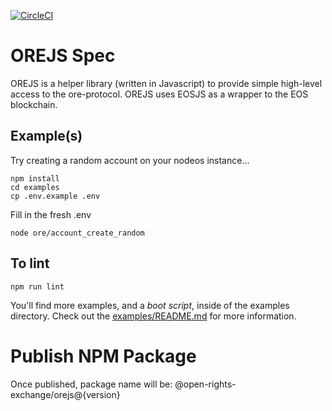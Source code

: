 [![CircleCI](https://circleci.com/gh/Open-Rights-Exchange/ore-js/tree/master.svg?style=svg&circle-token=70a414d0e86f8d125d1a16eca8ddc379aef6fd1c)](https://circleci.com/gh/Open-Rights-Exchange/ore-js/tree/master)

# OREJS Spec

OREJS is a helper library (written in Javascript) to provide simple high-level access to the ore-protocol. OREJS uses EOSJS as a wrapper to the EOS blockchain.

## Example(s)

Try creating a random account on your nodeos instance...

```
npm install
cd examples
cp .env.example .env
```

Fill in the fresh .env

```
node ore/account_create_random
```

## To lint

```
npm run lint
```

You'll find more examples, and a *boot script*, inside of the examples directory. Check out the [examples/README.md](https://github.com/API-market/orejs/tree/master/examples/README.md) for more information.


# Publish NPM Package

Once published, package name will be: @open-rights-exchange/orejs@{version}
